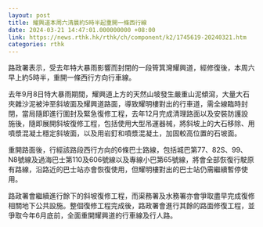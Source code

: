 ```yaml
---
layout: post
title: 耀興道本周六清晨約5時半起重開一條西行線
date: 2024-03-21 14:47:01.000000000 +08:00
link: https://news.rthk.hk/rthk/ch/component/k2/1745619-20240321.htm
categories: rthk
---
```


路政署表示，受去年特大暴雨影響而封閉的一段筲箕灣耀興道，經修復後，本周六早上約5時半，重開一條西行方向行車線。

去年9月8日特大暴雨期間，耀興道上方的天然山坡發生嚴重山泥傾瀉，大量大石夾雜沙泥被沖至斜坡面及耀興道路面，導致耀明樓對出的行車道，需全線臨時封閉，當局隨即進行圍封及緊急復修工程，去年12月完成清理路面以及安裝防護設施後，隨即展開斜坡復修工程，包括使用大型吊運器械，將斜坡上的大石移除、用噴漿混凝土穩定斜坡面，以及用岩釘和噴漿混凝土，加固較高位置的石坡面。
 
重開路面後，行經該路段西行方向的6條巴士路線，包括城巴第77、82S、99、N8號線及過海巴士第110及606號線以及專線小巴第65號線，將會全部恢復行駛原有路線，沿路近的巴士站亦會恢復使用，但耀明樓對出的巴士站仍需繼續暫停使用。

路政署會繼續進行餘下的斜坡復修工程，而渠務署及水務署亦會爭取盡早完成復修相關地下公共設施。整個復修工程完成後，路政署會進行其餘的路面修復工程，並爭取今年6月底前，全面重開耀興道的行車線及行人路。
